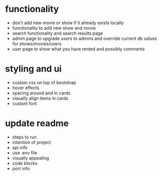 # functionality

- don't add new movie or show if it already exists locally
- functionality to add new show and movie
- search functionality and search results page
- admin page to upgrade users to admins and override current db values for shows/movies/users
- user page to show what you have rented and possibly comments

# styling and ui

- custom css on top of bootstrap
- hover effects
- spacing around and in cards
- visually align items in cards
- custom font

# update readme

- steps to run
- intention of project
- api info
- use .env file
- visually appealing
- code blocks
- port info
